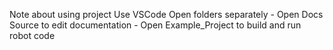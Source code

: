 Note about using project
Use VSCode
Open folders separately
	- Open Docs Source to edit documentation
	- Open Example_Project to build and run robot code